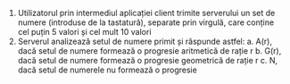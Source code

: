 1. Utilizatorul prin intermediul aplicației client trimite serverului un set de numere (introduse de la
tastatură), separate prin virgulă, care conține cel puțin 5 valori și cel mult 10 valori
2. Serverul analizează setul de numere primit și răspunde astfel:
a. A(r), dacă setul de numere formează o progresie aritmetică de rație r
b. G(r), dacă setul de numere formează o progresie geometrică de rație r
c. N, dacă setul de numerele nu formează o progresie
